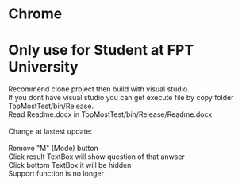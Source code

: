 # Chrome
<h1>Only use for Student at FPT University</h1>

Recommend clone project then build with visual studio.
<br/>
If you dont have visual studio you can get execute file by copy folder TopMostTest/bin/Release.
<br/>
Read Readme.docx in TopMostTest/bin/Release/Readme.docx
<br/>
<br/>
Change at lastest update:
<br/>
<br/>
Remove "M" (Mode) button
<br/>
Click result TextBox will show question of that anwser
<br/>
Click bottom TextBox it will be hidden
<br/>
Support function is no longer
